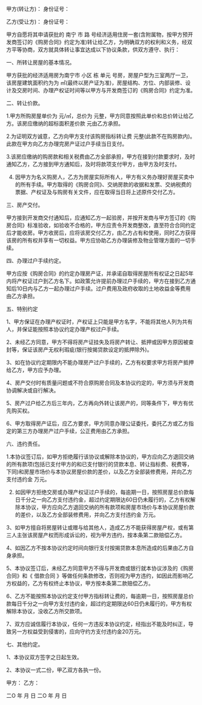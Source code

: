 
 


甲方(转让方)： 身份证号：


乙方(受让方)： 身份证号：


甲方自愿将其申请获批的
南宁
市 路 号经济适用住房一套(含附属物，按甲方预开发商签订的《购房合同》约定为准)转让给乙方，为明确双方的权利和义务，经双方平等协商，双方就具体转让事宜达成以下协议条款，供双方遵守、执行：


一、所转让房屋的基本情况。


甲方获批的经济适用房为南宁市 小区 栋 单元 号房，房屋户型为三室两厅一卫，该房屋建筑面积约为为 ㎡(最终以房产证为准)，房屋结构、方位、内部装修、设计及交房时间、办理产权证时间等以甲方与开发商签订的《购房合同》约定为准。


二、转让价款。


1.甲方所购房屋单价为 元/㎡，总价为 元整，甲方同意按照此单价和总价转让给乙方。该房应缴纳的超标面积差价款 元由乙方承担。


2.为证明双方诚意，乙方向甲方支付该购房指标转让费 元整(此款不在购房款内)。此款在甲方向乙方办理完房产证过户手续当日支付。


3.该房应缴纳的购房款和相关税费由乙方全部承担，甲方在接到付款要求时，及时通知乙方，乙方接到甲方通知后，及时将款项支付甲方，由甲方及时支付。


4. 因甲方为名义购房人，乙方为房屋实际所有人，甲方有义务办理好房屋买卖中的所有手续。甲方取得的《购房合同》、交纳房款的收据和发票、交纳税费的票据、产权证及与购房有关文件，应在取得当日将上述原件交付乙方。


三、房产交付。


甲方接到开发商交付通知后，应通知乙方一起验房，并按开发商与甲方签订的《购房合同》标准验收，如验收不合格的，甲方应责令开发商整改，直至符合合同约定后才能收房。甲方收房后，应将该房交付乙方，由乙方占有和使用，同时乙方获得该房的所有权并享有一切权益。甲方应协助乙方办理装修及物业管理方面的一切手续。


四、办理过户手续约定。


甲方应按《购房合同》的约定办理房产证，并承诺自取得房屋所有权证之日起5年内将产权证过户到乙方名下。如政策允许提前办理过户手续的，甲方在接到乙方通知后10日内与乙方一起办理过户手续。过户费用及政府收取的土地收益金等费用由乙方承担。


五、特别约定


1、甲方保证在办理产权证时，产权证上只能是甲方名字，不能将其他人列为共有人，并保证能按照本协议约定办理产权过户手续。


2、未经乙方同意，甲方不得将房产证挂失及将房产转让、抵押或因甲方原因被查封等，保证该房产无权利瑕疵(银行按揭贷款设定的抵押除外)。


3、如在协议约定期限内不能办理房产过户手续的，乙方有权要求甲方将房产抵押给乙方，甲方应予办理。


4、房产交付时有质量问题或不符合原购房合同及本协议约定的，甲方须与开发商协调解决或自行解决。


5、房产过户给乙方后三年内，乙方再向外转让该房产的，同等条件下，甲方有优先购买权。


6、甲方取得房产证后，应乙方要求，甲方同意办理公证委托，委托乙方或乙方指定的第三方办理房产过户手续，公正费用由乙方承担。


六、违约责任。


1.本协议签订后，如甲方拒绝履行该协议或解除本协议的，甲方应向乙方退回交纳的所有款项(包括已支付甲方的和已支付银行的贷款本息、转让指标费、税费等，下同)和房屋市场价与本协议房屋价款的差价，以及乙方全部装修费用，并向乙方支付违约金 万元。


2. 如因甲方拒绝交房或办理产权证过户手续的，每逾期一日，按照房屋总价款每日千分之一向乙方支付违约金，超过约定期限达60日仍未履行的，乙方有权解除本协议，甲方应向乙方退回交纳的所有款项和房屋市场价与本协议房屋价款的差价，以及乙方全部装修费用，并向乙方支付违约金 万元。


3、如甲方擅自将房屋转让或赠与给其他人，造成乙方不能获得房屋产权，或有第三人主张该房屋产权而形成诉讼的，视为甲方违约，按本条第二款赔偿乙方。


4、如因乙方不按本协议约定时间向银行支付按揭贷款本息所造成的后果由乙方自身承担。


5、本协议签订后，未经乙方同意甲方不得与开发商或银行就本协议涉及的《购房合同》和《
借款合同
》等做任何条款修改，否则视为甲方违约，如因此而影响乙方权益的，乙方有权终止本协议，甲方按本条第二款赔偿乙方。


6、乙方不能按照本协议约定支付甲方指标转让费的，每逾期一日，按照房屋总价款每日千分之一向甲方支付违约金，超过约定期限达60日仍未履行的，甲方有权解除本协议，没收乙方所交款项。


7、双方应诚信履行本协议，任何一方违反本协议约定，经指出不能及时纠正，导致另一方权益受到侵害的，应向守约方支付违约金20万元。


七、其他约定。


1、本协议双方签字之日起生效。


2、本协议一式二份，甲乙双方各执一份。


甲方： 乙方：


二O  年 月 日 二O  年 月 日
 


 

 
 
 
 
 
  


  
 

  


  


  
 
 
 
 

